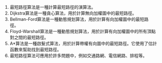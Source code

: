 

1. 最短路徑算法是一種計算最短路徑的演算法。
2. Dijkstra算法是一種貪心算法，用於計算無向加權圖中的最短路徑。
3. Bellman-Ford算法是一種動態規划算法，用於計算有向加權圖中的最短路徑。
4. Floyd-Warshall算法是一種動態規划算法，用於計算有向加權圖中的所有頂點對之間的最短路徑。
5. A*算法是一種啟髮式算法，用於計算帶權有向圖中的最短路徑。它使用了估計函數來幫助找到最短路徑。
6. 最短路徑算法可應用於許多問題中，例如交通路網、電信網路、排程等。